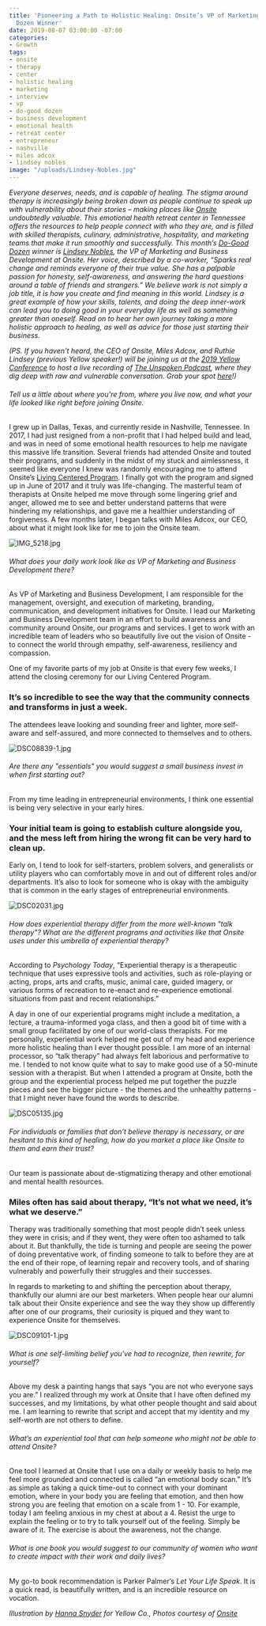 ```yaml
---
title: 'Pioneering a Path to Holistic Healing: Onsite’s VP of Marketing & Do-Good
  Dozen Winner'
date: 2019-08-07 03:00:00 -07:00
categories:
- Growth
tags:
- onsite
- therapy
- center
- holistic healing
- marketing
- interview
- vp
- do-good dozen
- business development
- emotional health
- retreat center
- entrepreneur
- nashville
- miles adcox
- lindsey nobles
image: "/uploads/Lindsey-Nobles.jpg"
---
```


_Everyone deserves, needs, and is capable of healing. The stigma around therapy is increasingly being broken down as people continue to speak up with vulnerability about their stories – making places like [Onsite](https://www.onsiteworkshops.com/) undoubtedly valuable. This emotional health retreat center in Tennessee offers the resources to help people connect with who they are, and is filled with skilled therapists, culinary, administrative, hospitality, and marketing teams that make it run smoothly and successfully. This month’s [Do-Good Dozen](https://yellowcollective.lpages.co/do-good-dozen/) winner is [Lindsey Nobles](https://www.instagram.com/lindseynobles/?hl=en), the VP of Marketing and Business Development at Onsite. Her voice, described by a co-worker, “Sparks real change and reminds everyone of their true value. She has a palpable passion for honesty, self-awareness, and answering the hard questions around a table of friends and strangers.” We believe work is not simply a job title, it is how you create and find meaning in this world. Lindsey is a great example of how your skills, talents, and doing the deep inner-work can lead you to doing good in your everyday life as well as something greater than oneself. Read on to hear her own journey taking a more holistic approach to healing, as well as advice for those just starting their business._

_(PS. If you haven't heard, the CEO of Onsite, Miles Adcox, and Ruthie Lindsey (previous Yellow speaker!) will be joining us at the [2019 Yellow Conference](https://yellowcollective.lpages.co/yellow-conference-2019/) to host a live recording of [The Unspoken Podcast](https://theunspokenpodcast.com/), where they dig deep with raw and vulnerable conversation. Grab your spot [here](https://yellowcollective.lpages.co/yellow-conference-2019/)!)_

###### Tell us a little about where you're from, where you live now, and what your life looked like right before joining Onsite.

I grew up in Dallas, Texas, and currently reside in Nashville, Tennessee. In 2017, I had just resigned from a non-profit that I had helped build and lead, and was in need of some emotional health resources to help me navigate this massive life transition. Several friends had attended Onsite and touted their programs, and suddenly in the midst of my stuck and aimlessness, it seemed like everyone I knew was randomly encouraging me to attend Onsite’s [Living Centered Program](https://www.onsiteworkshops.com/programs/balanced-living/living-centered-program/). I finally got with the program and signed up in June of 2017 and it truly was life-changing. The masterful team of therapists at Onsite helped me move through some lingering grief and anger, allowed me to see and better understand patterns that were hindering my relationships, and gave me a healthier understanding of forgiveness. A few months later, I began talks with Miles Adcox, our CEO, about what it might look like for me to join the Onsite team. 

![IMG_5218.jpg](/uploads/IMG_5218.jpg)

###### What does your daily work look like as VP of Marketing and Business Development there? 

As VP of Marketing and Business Development, I am responsible for the management, oversight, and execution of marketing, branding, communication, and development initiatives for Onsite. I lead our Marketing and Business Development team in an effort to build awareness and community around Onsite, our programs and services. I get to work with an incredible team of leaders who so beautifully live out the vision of Onsite - to connect the world through empathy, self-awareness, resiliency and compassion. 

One of my favorite parts of my job at Onsite is that every few weeks, I attend the closing ceremony for our Living Centered Program. 

### It’s so incredible to see the way that the community connects and transforms in just a week. 

The attendees leave looking and sounding freer and lighter, more self-aware and self-assured, and more connected to themselves and to others. 

![DSC08839-1.jpg](/uploads/DSC08839-1.jpg)

###### Are there any "essentials" you would suggest a small business invest in when first starting out? 

From my time leading in entrepreneurial environments, I think one essential is being very selective in your early hires. 

### Your initial team is going to establish culture alongside you, and the mess left from hiring the wrong fit can be very hard to clean up. 

Early on, I  tend to look for self-starters, problem solvers, and generalists or utility players who can comfortably move in and out of different roles and/or departments. It’s also to look for someone who is okay with the ambiguity that is common in the early stages of entrepreneurial environments. 

![DSC02031.jpg](/uploads/DSC02031.jpg)

###### How does experiential therapy differ from the more well-known "talk therapy"? What are the different programs and activities like that Onsite uses under this umbrella of experiential therapy?

According to _Psychology Today_, “Experiential therapy is a therapeutic technique that uses expressive tools and activities, such as role-playing or acting, props, arts and crafts, music, animal care, guided imagery, or various forms of recreation to re-enact and re-experience emotional situations from past and recent relationships.” 

A day in one of our experiential programs might include a meditation, a lecture, a trauma-informed yoga class, and then a good bit of time with a small group facilitated by one of our world-class therapists. For me personally, experiential work helped me get out of my head and experience more holistic healing than I ever thought possible. I am more of an internal processor, so “talk therapy” had always felt laborious and performative to me. I tended to not know quite what to say to make good use of a 50-minute session with a therapist. But when I attended a program at Onsite, both the group and the experiential process helped me put together the puzzle pieces and see the bigger picture - the themes and the unhealthy patterns - that I might never have found the words to describe. 

![DSC05135.jpg](/uploads/DSC05135.jpg)

###### For individuals or families that don’t believe therapy is necessary, or are hesitant to this kind of healing, how do you market a place like Onsite to them and earn their trust? 

Our team is passionate about de-stigmatizing therapy and other emotional and mental health resources. 

### Miles often has said about therapy, “It’s not what we need, it’s what we deserve.” 

Therapy was traditionally something that most people didn’t seek unless they were in crisis; and if they went, they were often too ashamed to talk about it. But thankfully, the tide is turning and people are seeing the power of doing preventative work, of finding someone to talk to before they are at the end of their rope, of learning repair and recovery tools, and of sharing vulnerably and powerfully their struggles and their successes. 

In regards to marketing to and shifting the perception about therapy, thankfully our alumni are our best marketers. When people hear our alumni talk about their Onsite experience and see the way they show up differently after one of our programs, their curiosity is piqued and they want to experience Onsite for themselves. 

![DSC09101-1.jpg](/uploads/DSC09101-1.jpg)

###### What is one self-limiting belief you've had to recognize, then rewrite, for yourself? 

Above my desk a painting hangs that says “you are not who everyone says you are.” I realized through my work at Onsite that I have often defined my successes, and my limitations, by what other people thought and said about me. I am learning to rewrite that script and accept that my identity and my self-worth are not others to define.

###### What’s an experiential tool that can help someone who might not be able to attend Onsite?

One tool I learned at Onsite that I use on a daily or weekly basis to help me feel more grounded and connected is called “an emotional body scan.” It’s as simple as taking a quick time-out to connect with your dominant emotion, where in your body you are feeling that emotion, and then how strong you are feeling that emotion on a scale from 1 - 10. For example, today I am feeling anxious in my chest at about a 4. Resist the urge to explain the feeling or to try to talk yourself out of the feeling. Simply be aware of it. The exercise is about the awareness, not the change. 

###### What is one book you would suggest to our community of women who want to create impact with their work and daily lives? 

My go-to book recommendation is Parker Palmer’s _Let Your Life Speak_. It is a quick read, is beautifully written, and is an incredible resource on vocation. 

_Illustration by [Hanna Snyder](http://hancreative.co/) for Yellow Co., Photos courtesy of [Onsite](https://www.onsiteworkshops.com/)_